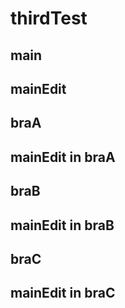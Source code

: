 # thirdTest


## main
## mainEdit
## braA
## mainEdit in braA

## braB
## mainEdit in braB

## braC
## mainEdit in braC


